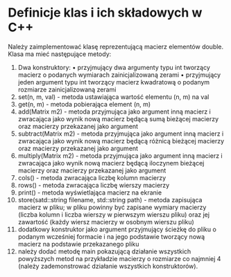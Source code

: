 # Definicje klas i ich składowych w C++

Należy zaimplementować klasę reprezentującą macierz elementów double.
Klasa ma mieć następujące metody:
1. Dwa konstruktory:
• przyjmujący dwa argumenty typu int tworzący macierz o podanych
wymiarach zainicjalizowaną zerami
• przyjmujący jeden argument typu int tworzący macierz kwadratową
o podanym rozmiarze zainicjalizowaną zerami
2. set(n, m, val) - metoda ustawiająca wartość elementu (n, m) na val
3. get(n, m) - metoda pobierająca element (n, m)
4. add(Matrix m2) - metoda przyjmująca jako argument inną macierz i
zwracająca jako wynik nową macierz będącą sumą bieżącej macierzy
oraz macierzy przekazanej jako argument
5. subtract(Matrix m2) - metoda przyjmująca jako argument inną macierz
i zwracająca jako wynik nową macierz będącą różnicą bieżącej
macierzy oraz macierzy przekazanej jako argument
6. multiply(Matrix m2) - metoda przyjmująca jako argument inną macierz
i zwracająca jako wynik nową macierz będącą iloczynem bieżącej
macierzy oraz macierzy przekazanej jako argument
7. cols() - metoda zwracająca liczbę kolumn macierzy
8. rows() - metoda zwracająca liczbę wierszy macierzy
9. print() - metoda wyświetlająca macierz na ekranie
10. store(satd::string filename, std::string path) - metoda zapisująca macierz
w pliku; w pliku powinny być zapisane wymiary macierzy (liczba
kolumn i liczba wierszy w pierwszym wierszu pliku) oraz jej zawartość
(każdy wiersz macierzy w osobnym wierszu pliku)
11. dodatkowy konstruktor jako argument przyjmujący ścieżkę do pliku o
podanym wcześniej formacie i na jego podstawie tworzący nową macierz
na podstawie przekazanego pliku
12. należy dodać metodę main pokazującą działanie wszystkich powyższych
metod na przykładzie macierzy o rozmiarze co najmniej 4 (należy
zademonstrować działanie wszystkich konstruktorów).
